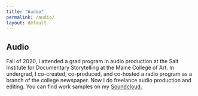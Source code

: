 ```yaml
---
title: "Audio"
permalink: /audio/
layout: default
---
```


## Audio

Fall of 2020, I attended a grad program in audio production at the Salt Institute for Documentary Storytelling at the Maine College of Art. In undergrad, I co-created, co-produced, and co-hosted a radio program as a branch of the college newspaper. Now I do freelance audio production and editing. You can find work samples on my [Soundcloud.](https://soundcloud.com/andrew-schwartz-191964276)
